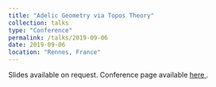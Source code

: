 ```yaml
---
title: "Adelic Geometry via Topos Theory"
collection: talks
type: "Conference"
permalink: /talks/2019-09-06
date: 2019-09-06
location: "Rennes, France"
---
```


Slides available on request. Conference page available <a href="https://www.lebesgue.fr/content/sem2019-clapclap" target ="_blank"> here </a>. 

